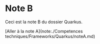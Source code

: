 # Note B

Ceci est la note B du dossier Quarkus.

[Aller à la note A](note:./Competences techniques/Frameworks/Quarkus/noteA.md)
